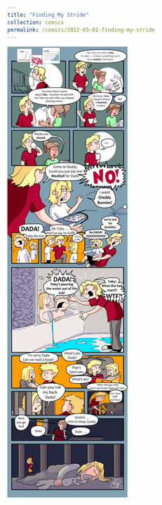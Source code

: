 ```yaml
---
title: "Finding My Stride"
collection: comics
permalink: /comics/2012-05-01-finding-my-stride
---
```

![TobyToon](../images/comics/nyetoon/nyetoon_TobyToon_6.5.20_final-1.png)
